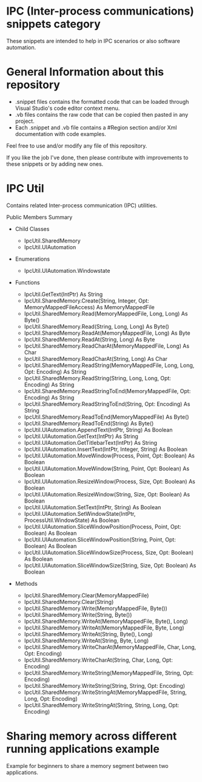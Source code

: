 # IPC (Inter-process communications) snippets category
These snippets are intended to help in IPC scenarios or also software automation.

# General Information about this repository
 - .snippet files contains the formatted code that can be loaded through Visual Studio's code editor context menu.
 - .vb files contains the raw code that can be copied then pasted in any project.
 - Each .snippet and .vb file contains a #Region section and/or Xml documentation with code examples.
 
Feel free to use and/or modify any file of this repository.

If you like the job I've done, then please contribute with improvements to these snippets or by adding new ones.

# IPC Util
Contains related Inter-process communication (IPC) utilities.

Public Members Summary

 - Child Classes
   - IpcUtil.SharedMemory
   - IpcUtil.UIAutomation

 - Enumerations
   - IpcUtil.UIAutomation.Windowstate

 - Functions
   - IpcUtil.GetText(IntPtr) As String
   - IpcUtil.SharedMemory.Create(String, Integer, Opt: MemoryMappedFileAccess) As MemoryMappedFile
   - IpcUtil.SharedMemory.Read(MemoryMappedFile, Long, Long) As Byte()
   - IpcUtil.SharedMemory.Read(String, Long, Long) As Byte()
   - IpcUtil.SharedMemory.ReadAt(MemoryMappedFile, Long) As Byte
   - IpcUtil.SharedMemory.ReadAt(String, Long) As Byte
   - IpcUtil.SharedMemory.ReadCharAt(MemoryMappedFile, Long) As Char
   - IpcUtil.SharedMemory.ReadCharAt(String, Long) As Char
   - IpcUtil.SharedMemory.ReadString(MemoryMappedFile, Long, Long, Opt: Encoding) As String
   - IpcUtil.SharedMemory.ReadString(String, Long, Long, Opt: Encoding) As String
   - IpcUtil.SharedMemory.ReadStringToEnd(MemoryMappedFile, Opt: Encoding) As String
   - IpcUtil.SharedMemory.ReadStringToEnd(String, Opt: Encoding) As String
   - IpcUtil.SharedMemory.ReadToEnd(MemoryMappedFile) As Byte()
   - IpcUtil.SharedMemory.ReadToEnd(String) As Byte()
   - IpcUtil.UIAutomation.AppendText(IntPtr, String) As Boolean
   - IpcUtil.UIAutomation.GetText(IntPtr) As String
   - IpcUtil.UIAutomation.GetTitlebarText(IntPtr) As String
   - IpcUtil.UIAutomation.InsertText(IntPtr, Integer, String) As Boolean
   - IpcUtil.UIAutomation.MoveWindow(Process, Point, Opt: Boolean) As Boolean
   - IpcUtil.UIAutomation.MoveWindow(String, Point, Opt: Boolean) As Boolean
   - IpcUtil.UIAutomation.ResizeWindow(Process, Size, Opt: Boolean) As Boolean
   - IpcUtil.UIAutomation.ResizeWindow(String, Size, Opt: Boolean) As Boolean
   - IpcUtil.UIAutomation.SetText(IntPtr, String) As Boolean
   - IpcUtil.UIAutomation.SetWindowState(IntPtr, ProcessUtil.WindowState) As Boolean
   - IpcUtil.UIAutomation.SliceWindowPosition(Process, Point, Opt: Boolean) As Boolean
   - IpcUtil.UIAutomation.SliceWindowPosition(String, Point, Opt: Boolean) As Boolean
   - IpcUtil.UIAutomation.SliceWindowSize(Process, Size, Opt: Boolean) As Boolean
   - IpcUtil.UIAutomation.SliceWindowSize(String, Size, Opt: Boolean) As Boolean
   
 - Methods
   - IpcUtil.SharedMemory.Clear(MemoryMappedFile)
   - IpcUtil.SharedMemory.Clear(String)
   - IpcUtil.SharedMemory.Write(MemoryMappedFile, Byte())
   - IpcUtil.SharedMemory.Write(String, Byte())
   - IpcUtil.SharedMemory.WriteAt(MemoryMappedFile, Byte(), Long)
   - IpcUtil.SharedMemory.WriteAt(MemoryMappedFile, Byte, Long)
   - IpcUtil.SharedMemory.WriteAt(String, Byte(), Long)
   - IpcUtil.SharedMemory.WriteAt(String, Byte, Long)
   - IpcUtil.SharedMemory.WriteCharAt(MemoryMappedFile, Char, Long, Opt: Encoding)
   - IpcUtil.SharedMemory.WriteCharAt(String, Char, Long, Opt: Encoding)
   - IpcUtil.SharedMemory.WriteString(MemoryMappedFile, String, Opt: Encoding)
   - IpcUtil.SharedMemory.WriteString(String, String, Opt: Encoding)
   - IpcUtil.SharedMemory.WriteStringAt(MemoryMappedFile, String, Long, Opt: Encoding)
   - IpcUtil.SharedMemory.WriteStringAt(String, String, Long, Opt: Encoding)

# Sharing memory across different running applications example
Example for beginners to share a memory segment between two applications.
